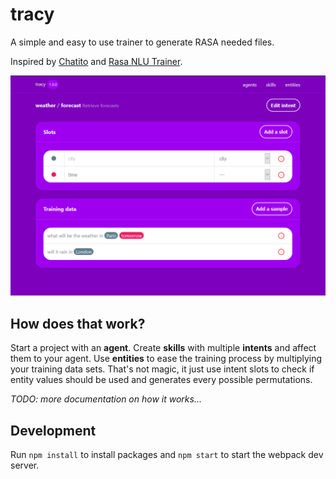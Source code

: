tracy
===

A simple and easy to use trainer to generate RASA needed files.

Inspired by [Chatito](https://rodrigopivi.github.io/Chatito/) and [Rasa NLU Trainer](https://rasahq.github.io/rasa-nlu-trainer/).

![Screenshot](docs/intent.png)

## How does that work?

Start a project with an **agent**. Create **skills** with multiple **intents** and affect them to your agent. Use **entities** to ease the training process by multiplying your training data sets. That's not magic, it just use intent slots to check if entity values should be used and generates every possible permutations.

*TODO: more documentation on how it works...*

## Development

Run `npm install` to install packages and `npm start` to start the webpack dev server.